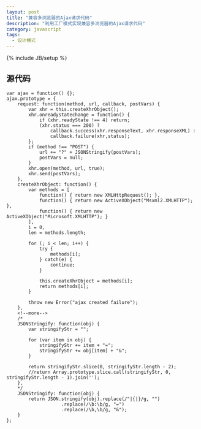 ```yaml
---
layout: post
title: "兼容多浏览器的Ajax请求代码"
description: "利用工厂模式实现兼容多浏览器的Ajax请求代码"
category: javascript
tags: 
  - 设计模式
---
```


{% include JB/setup %}

## 源代码

    var ajax = function() {};
    ajax.prototype = {
        request: function(method, url, callback, postVars) {
            var xhr = this.createXhrObject();
            xhr.onreadystatechange = function() {
                if (xhr.readyState !== 4) return;
                (xhr.status === 200) ?
                    callback.success(xhr.responseText, xhr.responseXML) :
                    callback.failure(xhr,status);
            };
            if (method !== "POST") {
                url += "?" + JSONStringify(postVars);
                postVars = null;
            }
            xhr.open(method, url, true);
            xhr.send(postVars);
        },
        createXhrObject: function() {
            var methods = [
                function() { return new XMLHttpRequest(); },
                function() { return new ActiveXObject("Msxml2.XMLHTTP"); },
                function() { return new ActiveXObject("Microsoft.XMLHTTP"); }
            ],
            i = 0,
            len = methods.length;
            
            for (; i < len; i++) {
                try {
                    methods[i];
                } catch(e) {
                    continue;
                }
                
                this.createXhrObject = methods[i];
                return methods[i];
            }
            
            throw new Error("ajax created failure");
        },
        <!--more-->
        /*
        JSONStringify: function(obj) {
            var stringifyStr = "";
            
            for (var item in obj) {
                stringifyStr += item + "=";
                stringifyStr += obj[item] + "&";
            }
            
            return stringifyStr.slice(0, stringifyStr.length - 2);
            //return Array.prototype.slice.call(stringifyStr, 0, stringifyStr.length - 1).join('');
        },
        */
        JSONStringify: function(obj) {
            return JSON.stringify(obj).replace(/"|{|}/g, "")
                        .replace(/\b:\b/g, "=")
                        .replace(/\b,\b/g, "&");
        }
    };
